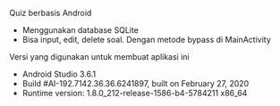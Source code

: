 Quiz berbasis Android
- Menggunakan database SQLite
- Bisa input, edit, delete soal. Dengan metode bypass di MainActivity
 
 
Versi yang digunakan untuk membuat aplikasi ini
- Android Studio 3.6.1
- Build #AI-192.7142.36.36.6241897, built on February 27, 2020
- Runtime version: 1.8.0_212-release-1586-b4-5784211 x86_64
